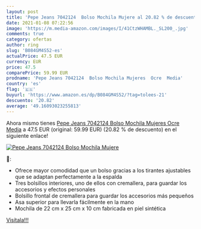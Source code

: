 ```yaml
---
layout: post
title: 'Pepe Jeans 7042124  Bolso Mochila Mujere al 20.82 % de descuento'
date: 2021-01-08 07:22:56
image: 'https://m.media-amazon.com/images/I/41CtzWHAMBL._SL200_.jpg'
comments: true
category: ofertas
author: ring
slug: 'B084GM4S52-es'
actualPrice: 47.5 EUR
currency: EUR
price: 47.5
comparePrice: 59.99 EUR
prodname: 'Pepe Jeans 7042124  Bolso Mochila Mujeres  Ocre  Media'
country: 'es'
flag: '🇪🇸'
buyurl: 'https://www.amazon.es/dp/B084GM4S52/?tag=tolees-21'
descuento: '20.82'
average: '49.16093023255813'
---
```


Ahora mismo tienes [Pepe Jeans 7042124  Bolso Mochila Mujeres  Ocre  Media](https://www.amazon.es/dp/B084GM4S52/?tag=tolees-21) a 47.5 EUR (original: 59.99 EUR) (20.82 %  de descuento) en el siguiente enlace!

[![Pepe Jeans 7042124  Bolso Mochila Mujere](https://m.media-amazon.com/images/I/41CtzWHAMBL._SL200_.jpg)](https://www.amazon.es/dp/B084GM4S52/?tag=tolees-21)

🔎:

- Ofrece mayor comodidad que un bolso gracias a los tirantes ajustables que se adaptan perfectamente a la espalda
- Tres bolsillos interiores, uno de ellos con cremallera, para guardar los accesorios y efectos personales
- Bolsillo frontal de cremallera para guardar los accesorios más pequeños
- Asa superior para llevarla fácilmente en la mano
- Mochila de 22 cm x 25 cm x 10 cm fabricada en piel sintética

[Visítala!!!](https://www.amazon.es/dp/B084GM4S52/?tag=tolees-21)
